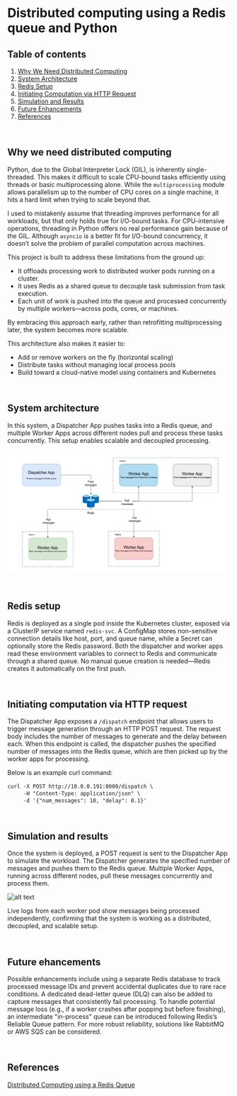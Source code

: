 # Distributed computing using a Redis queue and Python

## Table of contents

1. [Why We Need Distributed Computing](#why-we-need-distributed-computing)
2. [System Architecture](#system-architecture)
3. [Redis Setup](#redis-setup)
4. [Initiating Computation via HTTP Request](#initiating-computation-via-http-request)
5. [Simulation and Results](#simulation-and-results)
6. [Future Enhancements](#future-enhancements)
7. [References](#references)

<br>

## Why we need distributed computing

Python, due to the Global Interpreter Lock (GIL), is inherently single-threaded. This makes it difficult to scale CPU-bound tasks efficiently using threads or basic multiprocessing alone. While the `multiprocessing` module allows parallelism up to the number of CPU cores on a single machine, it hits a hard limit when trying to scale beyond that.

I used to mistakenly assume that threading improves performance for all workloads, but that only holds true for I/O-bound tasks. For CPU-intensive operations, threading in Python offers no real performance gain because of the GIL. Although `asyncio` is a better fit for I/O-bound concurrency, it doesn’t solve the problem of parallel computation across machines.

This project is built to address these limitations from the ground up:
* It offloads processing work to distributed worker pods running on a cluster.
* It uses Redis as a shared queue to decouple task submission from task execution.
* Each unit of work is pushed into the queue and processed concurrently by multiple workers—across pods, cores, or machines.

By embracing this approach early, rather than retrofitting multiprocessing later, the system becomes more scalable.

This architecture also makes it easier to:
* Add or remove workers on the fly (horizontal scaling)
* Distribute tasks without managing local process pools
* Build toward a cloud-native model using containers and Kubernetes

<br>

## System architecture

In this system, a Dispatcher App pushes tasks into a Redis queue, and multiple Worker Apps across different nodes pull and process these tasks concurrently. This setup enables scalable and decoupled processing.

![alt text](https://github.com/siddhesh2263/distributed-computing-redis-python/blob/main/assets/architecture.png?raw=true)

<br>

## Redis setup

Redis is deployed as a single pod inside the Kubernetes cluster, exposed via a ClusterIP service named `redis-svc`. A ConfigMap stores non-sensitive connection details like host, port, and queue name, while a Secret can optionally store the Redis password. Both the dispatcher and worker apps read these environment variables to connect to Redis and communicate through a shared queue. No manual queue creation is needed—Redis creates it automatically on the first push.

<br>

## Initiating computation via HTTP request

The Dispatcher App exposes a `/dispatch` endpoint that allows users to trigger message generation through an HTTP POST request. The request body includes the number of messages to generate and the delay between each. When this endpoint is called, the dispatcher pushes the specified number of messages into the Redis queue, which are then picked up by the worker apps for processing.

Below is an example curl command:
```
curl -X POST http://10.0.0.191:8000/dispatch \
     -H "Content-Type: application/json" \
     -d '{"num_messages": 10, "delay": 0.1}'
```

<br>

## Simulation and results

Once the system is deployed, a POST request is sent to the Dispatcher App to simulate the workload. The Dispatcher generates the specified number of messages and pushes them to the Redis queue. Multiple Worker Apps, running across different nodes, pull these messages concurrently and process them.

![alt text](https://github.com/siddhesh2263/distributed-computing-redis-python/blob/main/assets/simulation.gif?raw=true)

Live logs from each worker pod show messages being processed independently, confirming that the system is working as a distributed, decoupled, and scalable setup.

<br>

## Future ehancements

Possible enhancements include using a separate Redis database to track processed message IDs and prevent accidental duplicates due to rare race conditions. A dedicated dead-letter queue (DLQ) can also be added to capture messages that consistently fail processing. To handle potential message loss (e.g., if a worker crashes after popping but before finishing), an intermediate "in-process" queue can be introduced following Redis’s Reliable Queue pattern. For more robust reliability, solutions like RabbitMQ or AWS SQS can be considered.

<br>

## References

[Distributed Computing using a Redis Queue](https://www.youtube.com/watch?v=XCSARhkRg7g)